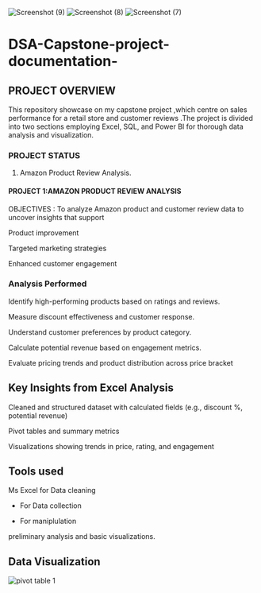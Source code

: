 ![Screenshot (9)](https://github.com/user-attachments/assets/f94573ec-96f3-48d4-9860-c242f18ae0b6)
![Screenshot (8)](https://github.com/user-attachments/assets/b9c4c8fe-7075-44fc-85ba-3d9afa7d77db)
![Screenshot (7)](https://github.com/user-attachments/assets/c33fcd96-2ffe-47c3-b685-5109f9043aaf)
# DSA-Capstone-project-documentation-
## PROJECT OVERVIEW 
This repository showcase on my capstone project ,which centre on sales performance for a retail store and customer reviews .The project is divided into two sections employing Excel, SQL, and Power BI for thorough data analysis and visualization.


### PROJECT STATUS

1. Amazon Product Review Analysis.




#### PROJECT 1:AMAZON PRODUCT REVIEW ANALYSIS

OBJECTIVES :
To analyze Amazon product and customer review data to uncover insights that support

Product improvement

Targeted marketing strategies

Enhanced customer engagement


### Analysis Performed

Identify high-performing products based on ratings and reviews.

Measure discount effectiveness and customer response.

Understand customer preferences by product category.

Calculate potential revenue based on engagement metrics.

Evaluate pricing trends and product distribution across price bracket

## Key Insights from Excel Analysis

Cleaned and structured dataset with calculated fields (e.g., discount %, potential revenue)

Pivot tables and summary metrics

Visualizations showing trends in price, rating, and engagement

## Tools used 
 Ms Excel for Data cleaning 
- For Data collection

- For maniplulation

 preliminary analysis  and basic visualizations.

## Data Visualization

![pivot table 1](https://github.com/user-attachments/assets/db13b47e-7c15-4fd2-be83-d4e5663f59b4)
